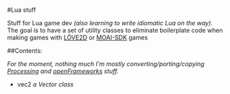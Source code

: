 #Lua stuff

Stuff for Lua game dev *(also learning to
write idiomatic Lua on the way)*. The goal is to
have a set of utility classes to eliminate boilerplate
code when making games with [LÖVE2D](http://www.love2d.org) or [MOAI-SDK](http://getmoai.com) games

##Contents:

*For the moment, nothing much I'm mostly
converting/porting/copying [Processing](http://www.processing.org) and
[openFrameworks](http://www.openframeworks.cc) stuff.*

  + vec2
    *a Vector class*



